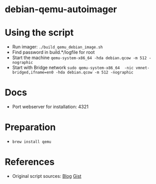 # debian-qemu-autoimager

# Using the script
- Run imager: `./build_qemu_debian_image.sh`
- Find password in build.*/logfile for root
- Start the machine ``` qemu-system-x86_64 -hda debian.qcow -m 512 -nographic ```
- Start with Bridge network ```sudo qemu-system-x86_64  -nic vmnet-bridged,ifname=en0 -hda debian.qcow -m 512 -nographic ```



# Docs
- Port webserver for installation: 4321

# Preparation
- `brew install qemu`

# References
- Original script sources: [Blog](https://sigmaris.info/blog/2019/04/automating-debian-install-qemu/) [Gist](https://gist.github.com/sigmaris/dc1883f782d1ff5d74252bebf852ec50)
